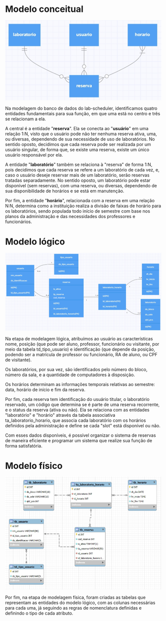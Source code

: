 # Modelo conceitual
![modelagem conceitual](modelo_conceitual.jpg)

Na modelagem do banco de dados do lab-scheduler, identificamos quatro entidades fundamentais para sua função, em que uma está no centro e três se relacionam a ela.

A central é a entidade "**reserva**". Ela se conecta ao "**usuário**" em uma relação 1:N, visto que o usuário pode não ter nenhuma reserva ativa, uma, ou diversas, dependendo de sua necessidade de uso de laboratórios. No sentido oposto, decidimos que cada reserva pode ser realizada por um usuário singular, de forma que, se existe uma reserva, existe um único usuário responsável por ela.

A entidade "**laboratório**" também se relaciona à "reserva" de forma 1:N, pois decidimos que cada reserva se refere a um laboratório de cada vez, e, caso o usuário deseje reservar mais de um laboratório, serão reservas tratadas separadamente. No sentido oposto, um laboratório pode estar disponível (sem reservas), com uma reserva, ou diversas, dependendo de sua disponibilidade de horários e se está em manutenção.

Por fim, a entidade "**horário**", relacionada com a reserva em uma relação N:N, determina como a instituição realiza a divisão de faixas de horário para os laboratórios, sendo populada todo início de semestre com base nos planos da administração e das necessidades dos professores e funcionários. 

# Modelo lógico

![modelagem lógica](modelo_logico.jpg)

Na etapa de modelagem lógica, atribuímos ao usuário as características nome, posição (que pode ser aluno, professor, funcionário ou visitante, por meio da tabela td_tipo_usuario) e identificação (que depende da posição, podendo ser a matrícula de professor ou funcionário, RA de aluno, ou CPF de visitante).

Os laboratórios, por sua vez, são identificados pelo número do bloco, número da sala, e a quantidade de computadores à disposição.

Os horários determinam as informações temporais relativas ao semestre: data, horário de início e fim da reserva.

Por fim, cada reserva tem identificação do usuário titular, o laboratório reservado, um código que determina se é parte de uma reserva recorrente, e o status da reserva (ativa ou não). Ela se relaciona com as entidades "laboratório" e "horário" através da tabela associativa ta_laboratorio_horario, que associa cada laboratório com os horários definidos pela administração e define se cada "slot" está disponível ou não.

Com esses dados disponíveis, é possível organizar o sistema de reservas de maneira eficiente e programar um sistema que realize sua função de forma satisfatória.

# Modelo físico

![modelagem física](modelo_fisico.jpg)

Por fim, na etapa de modelagem física, foram criadas as tabelas que representam as entidades do modelo lógico, com as colunas necessárias para cada uma, já seguindo as regras de nomenclatura definidas e definindo o tipo de cada atributo.